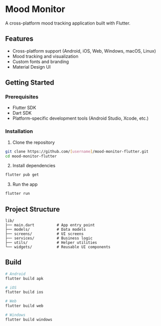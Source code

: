 # Mood Monitor

A cross-platform mood tracking application built with Flutter.

## Features

- Cross-platform support (Android, iOS, Web, Windows, macOS, Linux)
- Mood tracking and visualization
- Custom fonts and branding
- Material Design UI

## Getting Started

### Prerequisites
- Flutter SDK
- Dart SDK
- Platform-specific development tools (Android Studio, Xcode, etc.)

### Installation

1. Clone the repository
```bash
git clone https://github.com/[username]/mood-monitor-flutter.git
cd mood-monitor-flutter
```

2. Install dependencies
```bash
flutter pub get
```

3. Run the app
```bash
flutter run
```

## Project Structure

```
lib/
├── main.dart          # App entry point
├── models/            # Data models
├── screens/           # UI screens
├── services/          # Business logic
├── utils/             # Helper utilities
└── widgets/           # Reusable UI components
```

## Build

```bash
# Android
flutter build apk

# iOS
flutter build ios

# Web
flutter build web

# Windows
flutter build windows
```


